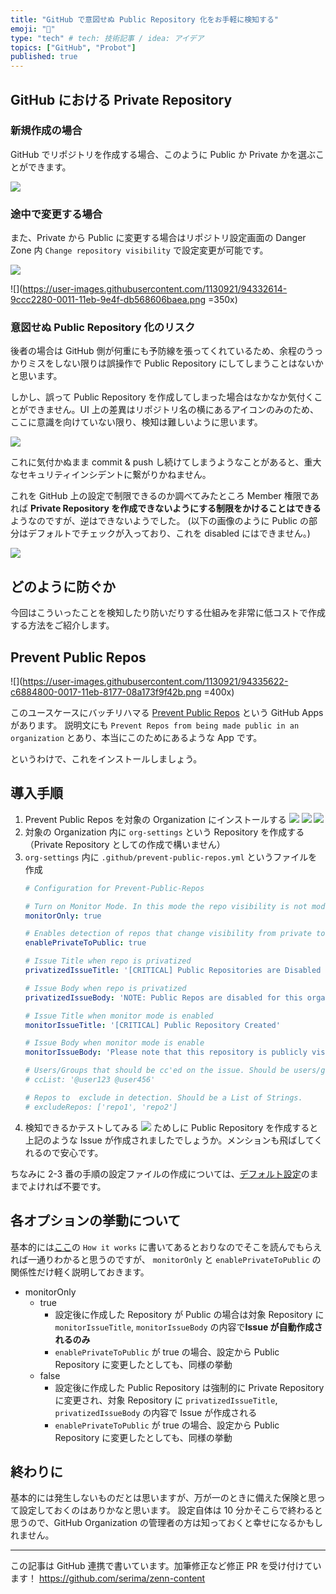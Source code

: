 ```yaml
---
title: "GitHub で意図せぬ Public Repository 化をお手軽に検知する"
emoji: "🐙"
type: "tech" # tech: 技術記事 / idea: アイデア
topics: ["GitHub", "Probot"]
published: true
---
```


## GitHub における Private Repository

### 新規作成の場合

GitHub でリポジトリを作成する場合、このように Public か Private かを選ぶことができます。

![](https://user-images.githubusercontent.com/1130921/94332621-a05fa980-0011-11eb-9022-7b6586f07c24.png)

### 途中で変更する場合

また、Private から Public に変更する場合はリポジトリ設定画面の Danger Zone 内 `Change repository visibility` で設定変更が可能です。

![](https://user-images.githubusercontent.com/1130921/94332617-9dfd4f80-0011-11eb-8d67-c34374e2bf07.png)

![](https://user-images.githubusercontent.com/1130921/94332614-9ccc2280-0011-11eb-9e4f-db568606baea.png =350x)

### 意図せぬ Public Repository 化のリスク

後者の場合は GitHub 側が何重にも予防線を張ってくれているため、余程のうっかりミスをしない限りは誤操作で Public Repository にしてしまうことはないかと思います。

しかし、誤って Public Repository を作成してしまった場合はなかなか気付くことができません。UI 上の差異はリポジトリ名の横にあるアイコンのみのため、ここに意識を向けていない限り、検知は難しいように思います。

![](https://user-images.githubusercontent.com/1130921/94335256-42cd5c00-0015-11eb-8da5-910a5f0d8377.png)

これに気付かぬまま commit & push し続けてしまうようなことがあると、重大なセキュリティインシデントに繋がりかねません。

これを GitHub 上の設定で制限できるのか調べてみたところ Member 権限であれば **Private Repository を作成できないようにする制限をかけることはできる**ようなのですが、逆はできないようでした。
(以下の画像のように Public の部分はデフォルトでチェックが入っており、これを disabled にはできません。)

![](https://user-images.githubusercontent.com/1130921/94332620-9f2e7c80-0011-11eb-95da-2d93a1155074.png)

## どのように防ぐか

今回はこういったことを検知したり防いだりする仕組みを非常に低コストで作成する方法をご紹介します。

## Prevent Public Repos

![](https://user-images.githubusercontent.com/1130921/94335622-c6884800-0017-11eb-8177-08a173f9f42b.png =400x)

このユースケースにバッチリハマる [Prevent Public Repos](https://probot.github.io/apps/prevent-public-repos/) という GitHub Apps があります。
説明文にも `Prevent Repos from being made public in an organization` とあり、本当にこのためにあるような App です。

というわけで、これをインストールしましょう。

## 導入手順

1. Prevent Public Repos を対象の Organization にインストールする
![](https://user-images.githubusercontent.com/1130921/94332625-a190d680-0011-11eb-8d5a-53863dfdc3db.png)
![](https://user-images.githubusercontent.com/1130921/94332624-a190d680-0011-11eb-8538-1ebec373952a.png)
![](https://user-images.githubusercontent.com/1130921/94332623-a05fa980-0011-11eb-9ab9-8b5d51a570fc.png)
2. 対象の Organization 内に `org-settings` という Repository を作成する（Private Repository としての作成で構いません）
3. `org-settings` 内に `.github/prevent-public-repos.yml` というファイルを作成
    ```yaml
    # Configuration for Prevent-Public-Repos

    # Turn on Monitor Mode. In this mode the repo visibility is not modified and only an Issue is created
    monitorOnly: true

    # Enables detection of repos that change visibility from private to public (not just newly created ones)
    enablePrivateToPublic: true

    # Issue Title when repo is privatized
    privatizedIssueTitle: '[CRITICAL] Public Repositories are Disabled for this Org'

    # Issue Body when repo is privatized
    privatizedIssueBody: 'NOTE: Public Repos are disabled for this organization! Repository was automatically converted to a Private Repo. Please contact an admin to override.'

    # Issue Title when monitor mode is enabled
    monitorIssueTitle: '[CRITICAL] Public Repository Created'

    # Issue Body when monitor mode is enable
    monitorIssueBody: 'Please note that this repository is publicly visible to the internet!'

    # Users/Groups that should be cc'ed on the issue. Should be users/groups separated by a space.
    # ccList: '@user123 @user456'

    # Repos to  exclude in detection. Should be a List of Strings.
    # excludeRepos: ['repo1', 'repo2']
    ```
4. 検知できるかテストしてみる
![](https://user-images.githubusercontent.com/1130921/94332609-9a69c880-0011-11eb-85d7-a179c11ffcb9.png)
ためしに Public Repository を作成すると上記のような Issue が作成されましたでしょうか。メンションも飛ばしてくれるので安心です。

ちなみに 2-3 番の手順の設定ファイルの作成については、[デフォルト設定](https://github.com/issc29/probot-prevent-public-repos/blob/master/lib/defaults.js)のままでよければ不要です。

## 各オプションの挙動について

基本的には[ここ](https://github.com/issc29/probot-prevent-public-repos#how-it-works)の `How it works` に書いてあるとおりなのでそこを読んでもらえれば一通りわかると思うのですが、 `monitorOnly` と `enablePrivateToPublic` の関係性だけ軽く説明しておきます。

- monitorOnly
    - true
        - 設定後に作成した Repository が Public の場合は対象 Repository に `monitorIssueTitle`, `monitorIssueBody` の内容で**Issue が自動作成されるのみ**
        - `enablePrivateToPublic` が true の場合、設定から Public Repository に変更したとしても、同様の挙動
    - false
        - 設定後に作成した Public Repository は強制的に Private Repository に変更され、対象 Repository に `privatizedIssueTitle`, `privatizedIssueBody` の内容で Issue が作成される
        - `enablePrivateToPublic` が true の場合、設定から Public Repository に変更したとしても、同様の挙動

## 終わりに

基本的には発生しないものだとは思いますが、万が一のときに備えた保険と思って設定しておくのはありかなと思います。
設定自体は 10 分かそこらで終わると思うので、GitHub Organization の管理者の方は知っておくと幸せになるかもしれません。

---

この記事は GitHub 連携で書いています。加筆修正など修正 PR を受け付けています！
https://github.com/serima/zenn-content
